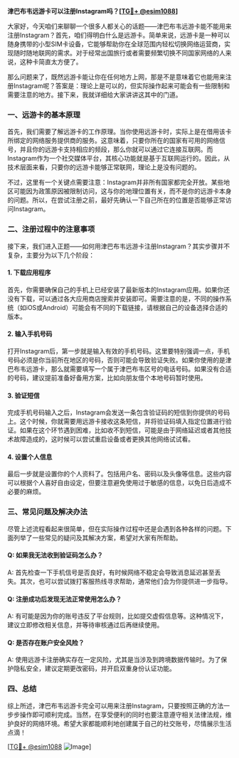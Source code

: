**津巴布韦远游卡可以注册Instagram吗？[[TG💪+ @esim1088](https://t.me/s/esim1088)]**

大家好，今天咱们来聊聊一个很多人都关心的话题——津巴布韦远游卡能不能用来注册Instagram？首先，咱们得明白什么是远游卡。简单来说，远游卡是一种可以随身携带的小型SIM卡设备，它能够帮助你在全球范围内轻松切换网络运营商，实现随时随地联网的需求。对于经常出国旅行或者需要频繁切换不同国家网络的人来说，这种卡简直太方便了。

那么问题来了，既然远游卡能让你在任何地方上网，那是不是意味着它也能用来注册Instagram呢？答案是：理论上是可以的，但实际操作起来可能会有一些限制和需要注意的地方。接下来，我就详细给大家讲讲这其中的门道。

### 一、远游卡的基本原理

首先，我们需要了解远游卡的工作原理。当你使用远游卡时，实际上是在借用该卡所绑定的网络服务提供商的服务。这意味着，只要你所在的国家有可用的网络信号，并且你的远游卡支持相应的频段，那么你就可以通过它连接互联网。而Instagram作为一个社交媒体平台，其核心功能就是基于互联网运行的。因此，从技术层面来看，只要你的远游卡能够正常联网，理论上是没有问题的。

不过，这里有一个关键点需要注意：Instagram并非所有国家都完全开放。某些地区可能因为政策原因被限制访问，这与你的地理位置有关，而不是你的远游卡本身的问题。所以，在尝试注册之前，最好先确认一下自己所在的位置是否能够正常访问Instagram。

### 二、注册过程中的注意事项

接下来，我们进入正题——如何用津巴布韦远游卡注册Instagram？其实步骤并不复杂，主要分为以下几个阶段：

#### 1. 下载应用程序
首先，你需要确保自己的手机上已经安装了最新版本的Instagram应用。如果你还没有下载，可以通过各大应用商店搜索并安装即可。需要注意的是，不同的操作系统（如iOS或Android）可能会有不同的下载链接，请根据自己的设备选择合适的版本。

#### 2. 输入手机号码
打开Instagram后，第一步就是输入有效的手机号码。这里要特别强调一点，手机号码必须是你当前所在地区的号码，否则可能会导致验证失败。如果你使用的是津巴布韦远游卡，那么就需要填写一个属于津巴布韦区号的电话号码。如果没有合适的号码，建议提前准备好备用方案，比如向朋友借个本地号码暂时使用。

#### 3. 验证短信
完成手机号码输入之后，Instagram会发送一条包含验证码的短信到你提供的号码上。这个时候，你就需要用远游卡接收这条短信，并将验证码填入指定位置进行验证。如果在这个环节遇到困难，比如收不到短信，可能是由于网络延迟或者其他技术故障造成的，这时候可以尝试重启设备或者更换其他网络试试看。

#### 4. 设置个人信息
最后一步就是设置你的个人资料了。包括用户名、密码以及头像等信息。这些内容可以根据个人喜好自由设定，但要注意避免使用过于敏感的信息，以免日后造成不必要的麻烦。

### 三、常见问题及解决办法

尽管上述流程看起来很简单，但在实际操作过程中还是会遇到各种各样的问题。下面列举了一些常见的疑问及其解决方案，希望对大家有所帮助。

#### Q: 如果我无法收到验证码怎么办？
A: 首先检查一下手机信号是否良好，有时候网络不稳定会导致消息延迟甚至丢失。其次，也可以尝试拨打客服热线寻求帮助，通常他们会为你提供进一步指导。

#### Q: 注册成功后发现无法正常使用怎么办？
A: 有可能是因为你的账号违反了平台规则，比如提交虚假信息等。这种情况下，建议立即修改相关信息，并等待审核通过后再继续使用。

#### Q: 是否存在账户安全风险？
A: 使用远游卡注册确实存在一定风险，尤其是当涉及到跨境数据传输时。为了保护隐私安全，建议定期更改密码，并开启双重身份认证功能。

### 四、总结

综上所述，津巴布韦远游卡完全可以用来注册Instagram，只要按照正确的方法一步步操作即可顺利完成。当然，在享受便利的同时也要注意遵守相关法律法规，维护良好的网络环境。希望大家都能顺利地创建属于自己的社交账号，尽情展示生活点滴！

[[TG💪+ @esim1088](https://t.me/s/esim1088) ![Image](https://i.postimg.cc/4NQfJmqS/Snipaste-2025-05-13-00-14-12.png)]